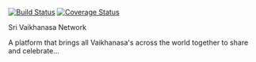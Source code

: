 [![Build Status](https://travis-ci.org/acharyarajasekhar/Sri-Vaikhanasa-Network.svg?branch=master)](https://travis-ci.org/acharyarajasekhar/Sri-Vaikhanasa-Network) [![Coverage Status](https://coveralls.io/repos/acharyarajasekhar/Sri-Vaikhanasa-Network/badge.svg?branch=master)](https://coveralls.io/r/acharyarajasekhar/Sri-Vaikhanasa-Network?branch=master)

Sri Vaikhanasa Network

A platform that brings all Vaikhanasa's across the world together to share and celebrate...
